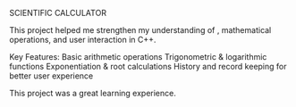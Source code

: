   SCIENTIFIC CALCULATOR

  
  This project helped me strengthen my understanding of , mathematical operations, and user interaction in C++.

Key Features:
Basic arithmetic operations
Trigonometric & logarithmic functions
Exponentiation & root calculations
History and record keeping for better user experience

This project was a great learning experience.

